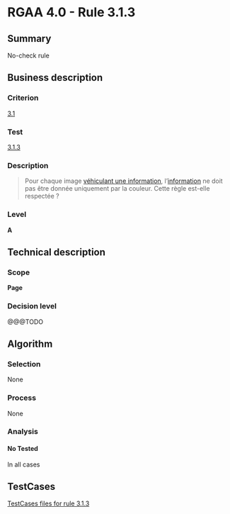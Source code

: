 # RGAA 4.0 - Rule 3.1.3

## Summary
No-check rule


## Business description

### Criterion
[3.1](https://www.numerique.gouv.fr/publications/rgaa-accessibilite/methode/criteres/#crit-3-1)

### Test
[3.1.3](https://www.numerique.gouv.fr/publications/rgaa-accessibilite/methode/criteres/#test-3-1-3)

### Description
> Pour chaque image [véhiculant une information](https://www.numerique.gouv.fr/publications/rgaa-accessibilite/methode/glossaire/#image-vehiculant-une-information-donnee-par-la-couleur), l’[information](https://www.numerique.gouv.fr/publications/rgaa-accessibilite/methode/glossaire/#information-donnee-par-la-couleur) ne doit pas être donnée uniquement par la couleur. Cette règle est-elle respectée ?

### Level
**A**


## Technical description

### Scope
**Page**

### Decision level
@@@TODO


## Algorithm

### Selection
None

### Process
None

### Analysis

#### No Tested
In all cases


##  TestCases

[TestCases files for rule 3.1.3](https://gitlab.com/asqatasun/Asqatasun/-/tree/v5/rules/rules-rgaa4.0/src/test/resources/testcases/rgaa40//Rgaa40Rule030103/)


